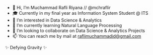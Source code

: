 - 👋 Hi, I’m Muchammad Rafli Riyana // @mchraflir
- 🎓 Currently in my final year as Information System Student @ ITS
- 👀 I’m interested in Data Science & Analytics
- 🌱 I’m currently learning Natural Language Processing
- 💞️ I’m looking to collaborate on Data Science & Analytics Projects
- 📫 You can reach me by mail at raflimuchammadid@gmail.com

✨ Defying Gravity ✨

<!---
mchraflir/mchraflir is a ✨ special ✨ repository because its `README.md` (this file) appears on your GitHub profile.
You can click the Preview link to take a look at your changes.
--->
